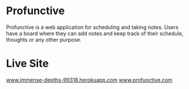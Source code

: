 # Profunctive
Profunctive is a web application for scheduling and taking notes. Users have a board where they can add notes and keep track of their schedule, thoughts or any other purpose.

# Live Site
www.immense-depths-99318.herokuapp.com
www.profunctive.com
